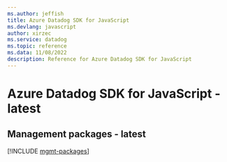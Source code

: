 ```yaml
---
ms.author: jeffish
title: Azure Datadog SDK for JavaScript
ms.devlang: javascript
author: xirzec
ms.service: datadog
ms.topic: reference
ms.data: 11/08/2022
description: Reference for Azure Datadog SDK for JavaScript
---
```

# Azure Datadog SDK for JavaScript - latest

## Management packages - latest
[!INCLUDE [mgmt-packages](datadog-mgmt-index.md)]